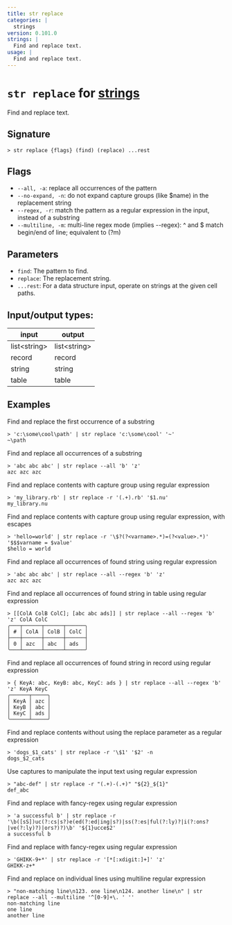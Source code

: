 ```yaml
---
title: str replace
categories: |
  strings
version: 0.101.0
strings: |
  Find and replace text.
usage: |
  Find and replace text.
---
```

<!-- This file is automatically generated. Please edit the command in https://github.com/nushell/nushell instead. -->

# `str replace` for [strings](/commands/categories/strings.md)

<div class='command-title'>Find and replace text.</div>

## Signature

```> str replace {flags} (find) (replace) ...rest```

## Flags

 -  `--all, -a`: replace all occurrences of the pattern
 -  `--no-expand, -n`: do not expand capture groups (like $name) in the replacement string
 -  `--regex, -r`: match the pattern as a regular expression in the input, instead of a substring
 -  `--multiline, -m`: multi-line regex mode (implies --regex): ^ and $ match begin/end of line; equivalent to (?m)

## Parameters

 -  `find`: The pattern to find.
 -  `replace`: The replacement string.
 -  `...rest`: For a data structure input, operate on strings at the given cell paths.


## Input/output types:

| input        | output       |
| ------------ | ------------ |
| list\<string\> | list\<string\> |
| record       | record       |
| string       | string       |
| table        | table        |
## Examples

Find and replace the first occurrence of a substring
```nu
> 'c:\some\cool\path' | str replace 'c:\some\cool' '~'
~\path
```

Find and replace all occurrences of a substring
```nu
> 'abc abc abc' | str replace --all 'b' 'z'
azc azc azc
```

Find and replace contents with capture group using regular expression
```nu
> 'my_library.rb' | str replace -r '(.+).rb' '$1.nu'
my_library.nu
```

Find and replace contents with capture group using regular expression, with escapes
```nu
> 'hello=world' | str replace -r '\$?(?<varname>.*)=(?<value>.*)' '$$$varname = $value'
$hello = world
```

Find and replace all occurrences of found string using regular expression
```nu
> 'abc abc abc' | str replace --all --regex 'b' 'z'
azc azc azc
```

Find and replace all occurrences of found string in table using regular expression
```nu
> [[ColA ColB ColC]; [abc abc ads]] | str replace --all --regex 'b' 'z' ColA ColC
╭───┬──────┬──────┬──────╮
│ # │ ColA │ ColB │ ColC │
├───┼──────┼──────┼──────┤
│ 0 │ azc  │ abc  │ ads  │
╰───┴──────┴──────┴──────╯

```

Find and replace all occurrences of found string in record using regular expression
```nu
> { KeyA: abc, KeyB: abc, KeyC: ads } | str replace --all --regex 'b' 'z' KeyA KeyC
╭──────┬─────╮
│ KeyA │ azc │
│ KeyB │ abc │
│ KeyC │ ads │
╰──────┴─────╯
```

Find and replace contents without using the replace parameter as a regular expression
```nu
> 'dogs_$1_cats' | str replace -r '\$1' '$2' -n
dogs_$2_cats
```

Use captures to manipulate the input text using regular expression
```nu
> "abc-def" | str replace -r "(.+)-(.+)" "${2}_${1}"
def_abc
```

Find and replace with fancy-regex using regular expression
```nu
> 'a successful b' | str replace -r '\b([sS])uc(?:cs|s?)e(ed(?:ed|ing|s?)|ss(?:es|ful(?:ly)?|i(?:ons?|ve(?:ly)?)|ors?)?)\b' '${1}ucce$2'
a successful b
```

Find and replace with fancy-regex using regular expression
```nu
> 'GHIKK-9+*' | str replace -r '[*[:xdigit:]+]' 'z'
GHIKK-z+*
```

Find and replace on individual lines using multiline regular expression
```nu
> "non-matching line\n123. one line\n124. another line\n" | str replace --all --multiline '^[0-9]+\. ' ''
non-matching line
one line
another line

```
